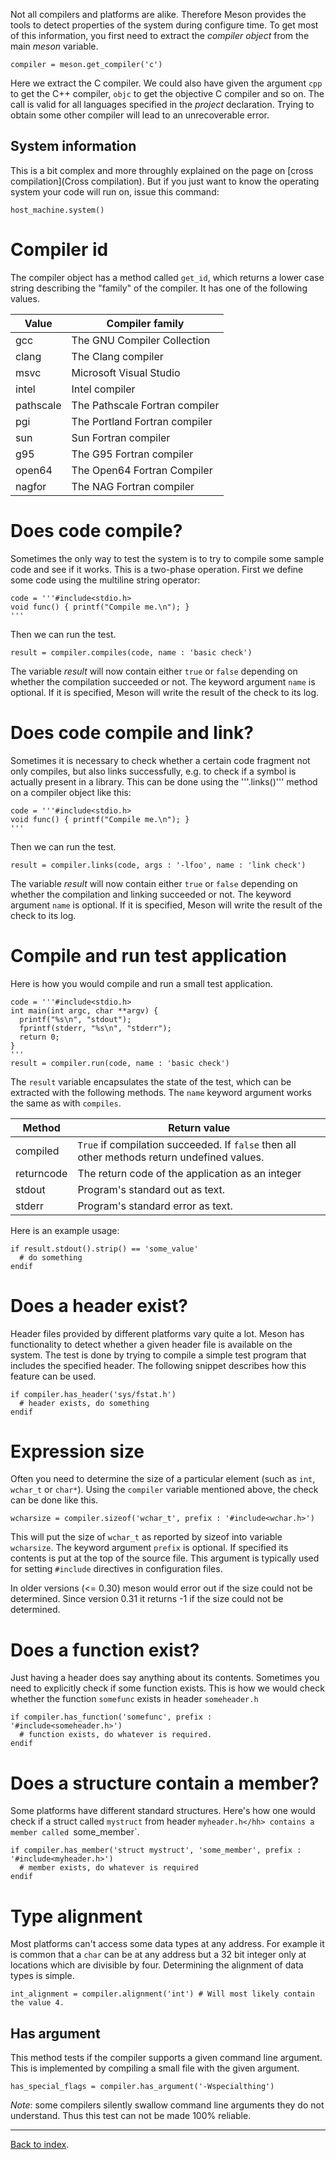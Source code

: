 Not all compilers and platforms are alike. Therefore Meson provides the tools to detect properties of the system during configure time. To get most of this information, you first need to extract the *compiler object* from the main *meson* variable.

```meson
compiler = meson.get_compiler('c')
```

Here we extract the C compiler. We could also have given the argument `cpp` to get the C++ compiler, `objc` to get the objective C compiler and so on. The call is valid for all languages specified in the *project* declaration. Trying to obtain some other compiler will lead to an unrecoverable error.

## System information

This is a bit complex and more throughly explained on the page on [cross compilation](Cross compilation). But if you just want to know the operating system your code will run on, issue this command:

```meson
host_machine.system()
```

Compiler id
==

The compiler object has a method called `get_id`, which returns a lower case string describing the "family" of the compiler. It has one of the following values.

Value | Compiler family
------|----------------
gcc | The GNU Compiler Collection
clang | The Clang compiler
msvc | Microsoft Visual Studio
intel | Intel compiler
pathscale | The Pathscale Fortran compiler
pgi | The Portland Fortran compiler
sun | Sun Fortran compiler
g95 | The G95 Fortran compiler
open64 | The Open64 Fortran Compiler
nagfor | The NAG Fortran compiler

Does code compile?
==

Sometimes the only way to test the system is to try to compile some sample code and see if it works. This is a two-phase operation. First we define some code using the multiline string operator:

```meson
code = '''#include<stdio.h>
void func() { printf("Compile me.\n"); }
'''
```

Then we can run the test.

```meson
result = compiler.compiles(code, name : 'basic check')
```

The variable *result* will now contain either `true` or `false` depending on whether the compilation succeeded or not. The keyword argument `name` is optional. If it is specified, Meson will write the result of the check to its log.

Does code compile and link?
==

Sometimes it is necessary to check whether a certain code fragment not only
compiles, but also links successfully, e.g. to check if a symbol is actually
present in a library. This can be done using the '''.links()''' method on a
compiler object like this:

```meson
code = '''#include<stdio.h>
void func() { printf("Compile me.\n"); }
'''
```

Then we can run the test.

```meson
result = compiler.links(code, args : '-lfoo', name : 'link check')
```

The variable *result* will now contain either `true` or `false`
depending on whether the compilation and linking succeeded or not. The keyword
argument `name` is optional. If it is specified, Meson will write the
result of the check to its log.


Compile and run test application
==

Here is how you would compile and run a small test application.

```meson
code = '''#include<stdio.h>
int main(int argc, char **argv) {
  printf("%s\n", "stdout");
  fprintf(stderr, "%s\n", "stderr");
  return 0;
}
'''
result = compiler.run(code, name : 'basic check')
```

The `result` variable encapsulates the state of the test, which can be extracted with the following methods. The `name` keyword argument works the same as with `compiles`.

Method | Return value
-------|----------------
compiled | `True` if compilation succeeded. If `false` then all other methods return undefined values.
returncode | The return code of the application as an integer
stdout | Program's standard out as text.
stderr | Program's standard error as text.

Here is an example usage:

```meson
if result.stdout().strip() == 'some_value'
  # do something
endif
```


Does a header exist?
==

Header files provided by different platforms vary quite a lot. Meson has functionality to detect whether a given header file is available on the system. The test is done by trying to compile a simple test program that includes the specified header. The following snippet describes how this feature can be used.

```meson
if compiler.has_header('sys/fstat.h')
  # header exists, do something
endif
```

Expression size
==

Often you need to determine the size of a particular element (such as `int`, `wchar_t` or `char*`). Using the `compiler` variable mentioned above, the check can be done like this.

```meson
wcharsize = compiler.sizeof('wchar_t', prefix : '#include<wchar.h>')
```

This will put the size of `wchar_t` as reported by sizeof into variable `wcharsize`. The keyword argument `prefix` is optional. If specified its contents is put at the top of the source file. This argument is typically used for setting `#include` directives in configuration files.

In older versions (<= 0.30) meson would error out if the size could not be determined. Since version 0.31 it returns -1 if the size could not be determined.

Does a function exist?
==

Just having a header does say anything about its contents. Sometimes you need to explicitly check if some function exists. This is how we would check whether the function `somefunc` exists in header `someheader.h`

```meson
if compiler.has_function('somefunc', prefix : '#include<someheader.h>')
  # function exists, do whatever is required.
endif
```

Does a structure contain a member?
==

Some platforms have different standard structures. Here's how one would check if a struct called `mystruct` from header `myheader.h</hh> contains a member called `some_member`.

```meson
if compiler.has_member('struct mystruct', 'some_member', prefix : '#include<myheader.h>')
  # member exists, do whatever is required
endif
```

Type alignment
==

Most platforms can't access some data types at any address. For example it is common that a `char` can be at any address but a 32 bit integer only at locations which are divisible by four. Determining the alignment of data types is simple.

```meson
int_alignment = compiler.alignment('int') # Will most likely contain the value 4.
```

## Has argument

This method tests if the compiler supports a given command line argument. This is implemented by compiling a small file with the given argument.

```meson
has_special_flags = compiler.has_argument('-Wspecialthing')
```

*Note*: some compilers silently swallow command line arguments they do not understand. Thus this test can not be made 100% reliable.

---

[Back to index](Manual).
